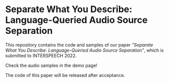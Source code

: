 # Separate What You Describe: Language-Queried Audio Source Separation

This repository contains the code and samples of our paper *"Separate What You Describe: Language-Queried Audio Source Separation"*, which is submitted to INTERSPEECH 2022. 

Check the audio samples in the demo page!

The code of this paper will be released after acceptance.
